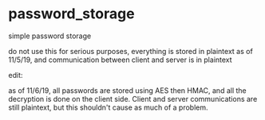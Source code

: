 # password_storage

simple password storage


do not use this for serious purposes, everything is stored in plaintext as of 11/5/19, and communication between client and server is in plaintext

edit:

as of 11/6/19, all passwords are stored using AES then HMAC, and all the decryption is done on the client side. Client and server communications are still plaintext, but this shouldn't cause as much of a problem.
